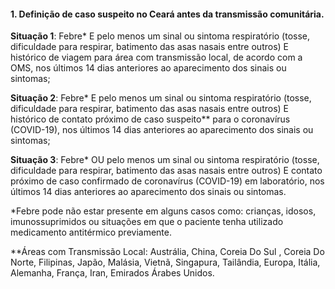 #### 1. Definição de caso suspeito no Ceará antes da transmissão comunitária. 
**Situação 1**: Febre* E pelo menos um sinal ou sintoma respiratório (tosse, dificuldade para respirar, batimento das asas nasais entre outros) E histórico de viagem para área com transmissão local, de acordo com a OMS, nos últimos 14 dias anteriores ao aparecimento dos sinais ou sintomas; 

**Situação 2**: Febre* E pelo menos um sinal ou sintoma respiratório (tosse, dificuldade para respirar, batimento das asas nasais entre outros) E histórico de contato próximo de caso suspeito** para o coronavírus (COVID-19), nos últimos 14 dias anteriores ao aparecimento dos sinais ou sintomas; 

**Situação 3**: Febre* OU pelo menos um sinal ou sintoma respiratório (tosse, dificuldade para respirar, batimento das asas nasais entre outros) E contato próximo de caso confirmado de coronavírus (COVID-19) em laboratório, nos últimos 14 dias anteriores ao aparecimento dos sinais ou sintomas. 

*Febre pode não estar presente em alguns casos como: crianças, idosos, imunossuprimidos ou situações em que o paciente tenha utilizado medicamento antitérmico previamente. 

**Áreas com Transmissão Local: Austrália, China, Coreia Do Sul , Coreia Do Norte, Filipinas, Japão, Malásia, Vietnã, Singapura, Tailândia, Europa, Itália, Alemanha, França, Iran, Emirados Árabes Unidos.
